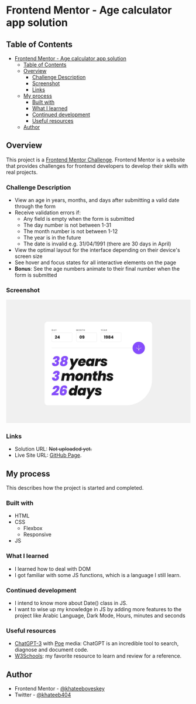 # Frontend Mentor - Age calculator app solution

## Table of Contents

- [Frontend Mentor - Age calculator app solution](#frontend-mentor---age-calculator-app-solution)
  - [Table of Contents](#table-of-contents)
  - [Overview](#overview)
    - [Challenge Description](#challenge-description)
    - [Screenshot](#screenshot)
    - [Links](#links)
  - [My process](#my-process)
    - [Built with](#built-with)
    - [What I learned](#what-i-learned)
    - [Continued development](#continued-development)
    - [Useful resources](#useful-resources)
  - [Author](#author)

## Overview

This project is a [Frontend Mentor Challenge](https://www.frontendmentor.io/challenges/age-calculator-app-dF9DFFpj-Q). Frontend Mentor is a website that provides challenges for frontend developers to develop their skills with real projects.

### Challenge Description

- View an age in years, months, and days after submitting a valid date through the form
- Receive validation errors if:
  - Any field is empty when the form is submitted
  - The day number is not between 1-31
  - The month number is not between 1-12
  - The year is in the future
  - The date is invalid e.g. 31/04/1991 (there are 30 days in April)
- View the optimal layout for the interface depending on their device's screen size
- See hover and focus states for all interactive elements on the page
- **Bonus**: See the age numbers animate to their final number when the form is submitted

### Screenshot

![Screenshot](design\desktop-completed.jpg)

### Links

- Solution URL: ~~Not uploaded yet.~~
- Live Site URL: [GitHub Page](https://khateeboveskey.github.io/age-calculator-app/).

## My process

This describes how the project is started and completed.

### Built with

- HTML
- CSS
  - Flexbox
  - Responsive
- JS

### What I learned

- I learned how to deal with DOM
- I got familiar with some JS functions, which is a language I still learn.

### Continued development

- I intend to know more about Date() class in JS.
- I want to wise up my knowledge in JS by adding more features to the project like Arabic Language, Dark Mode, Hours, minutes and seconds

### Useful resources

- [ChatGPT-3](https://poe.com/ChatGPT) with [Poe](https://poe.com) media: ChatGPT is an incredible tool to search, diagnose and document code.
- [W3Schools](https://w3schools.com): my favorite resource to learn and review for a reference.

## Author

- Frontend Mentor - [@khateeboveskey](https://www.frontendmentor.io/profile/khateeboveskey)
- Twitter - [@khateeb404](https://www.twitter.com/khateeb404)
